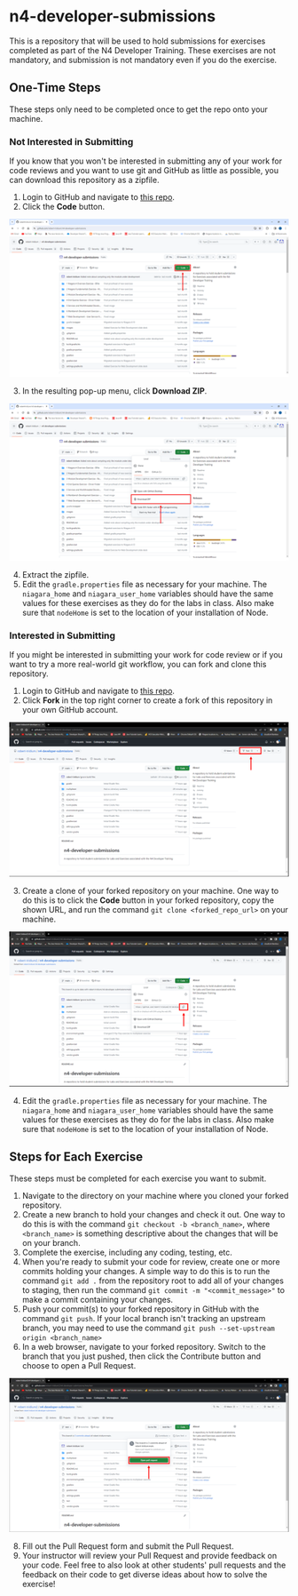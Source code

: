 # n4-developer-submissions
This is a repository that will be used to hold submissions for exercises completed as part of the N4 Developer Training. These exercises are not mandatory, and submission is not mandatory even if you do the exercise.

## One-Time Steps
These steps only need to be completed once to get the repo onto your machine.

### Not Interested in Submitting
If you know that you won't be interested in submitting any of your work for code reviews and you want to use git and GitHub as little as possible, you can download this repository as a zipfile.
1. Login to GitHub and navigate to [this repo](https://github.com/robert-tridium/n4-developer-submissions).
2. Click the **Code** button.

![The Code button in a GitHub repo](images/code_button_img.png)

3. In the resulting pop-up menu, click **Download ZIP**.

![The Download ZIP button in a GitHub repo](images/zip_img.PNG)

4. Extract the zipfile.
5. Edit the `gradle.properties` file as necessary for your machine. The `niagara_home` and `niagara_user_home` variables should have the same values for these exercises as they do for the labs in class. Also make sure that `nodeHome` is set to the location of your installation of Node.

### Interested in Submitting
If you might be interested in submitting your work for code review or if you want to try a more real-world git workflow, you can fork and clone this repository.
1. Login to GitHub and navigate to [this repo](https://github.com/robert-tridium/n4-developer-submissions).
2. Click **Fork** in the top right corner to create a fork of this repository in your own GitHub account.

![The fork button in a GitHub repo](images/fork_img.PNG)

3. Create a clone of your forked repository on your machine. One way to do this is to click the **Code** button in your forked repository, copy the shown URL, and run the command `git clone <forked_repo_url>` on your machine.

![The clone dialog in a GitHub repo](images/clone_img.PNG)

4. Edit the `gradle.properties` file as necessary for your machine. The `niagara_home` and `niagara_user_home` variables should have the same values for these exercises as they do for the labs in class. Also make sure that `nodeHome` is set to the location of your installation of Node.

## Steps for Each Exercise
These steps must be completed for each exercise you want to submit.

1. Navigate to the directory on your machine where you cloned your forked repository.
2. Create a new branch to hold your changes and check it out. One way to do this is with the command `git checkout -b <branch_name>`, where `<branch_name>` is something descriptive about the changes that will be on your branch.
4. Complete the exercise, including any coding, testing, etc.
5. When you're ready to submit your code for review, create one or more commits holding your changes. A simple way to do this is to run the command `git add .` from the repository root to add all of your changes to staging, then run the command `git commit -m "<commit_message>"` to make a commit containing your changes.
6. Push your commit(s) to your forked repository in GitHub with the command `git push`. If your local branch isn't tracking an upstream branch, you may need to use the command `git push --set-upstream origin <branch_name>`
7. In a web browser, navigate to your forked repository. Switch to the branch that you just pushed, then click the Contribute button and choose to open a Pull Request.

![The Open Pull Request button in a GitHub repo](images/pr_img.PNG)

8. Fill out the Pull Request form and submit the Pull Request.
9. Your instructor will review your Pull Request and provide feedback on your code. Feel free to also look at other students' pull requests and the feedback on their code to get diverse ideas about how to solve the exercise!